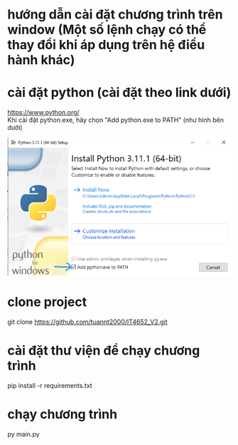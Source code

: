 # hướng dẫn cài đặt chương trình trên window (Một số lệnh chạy có thể thay đổi khi áp dụng trên hệ điều hành khác)
# cài đặt python (cài đặt theo link dưới)
https://www.python.org/ 
<br/>
Khi cài đặt python.exe, hãy chọn "Add python.exe to PATH" (như hình bên dưới)

![alt text](./screenshots/setting.png)

# clone project
git clone https://github.com/tuannt2000/IT4652_V2.git

# cài đặt thư viện để chạy chương trình
pip install -r requirements.txt

# chạy chương trình
py main.py
